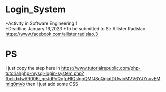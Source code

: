 # Login_System

*Activity in Software Engineering 1  
*Deadline January 16,2023 
*To be submitted to Sir Allister Radislao https://www.facebook.com/allister.radislao.3

# PS
 I just copy the step here in https://www.tutorialrepublic.com/php-tutorial/php-mysql-login-system.php?fbclid=IwAR006i_geJdPoQqfpHIQslqoQMfJ8oQqjatDUwioMVV6YJYnuvEMmIq0mVo then I just add some CSS

